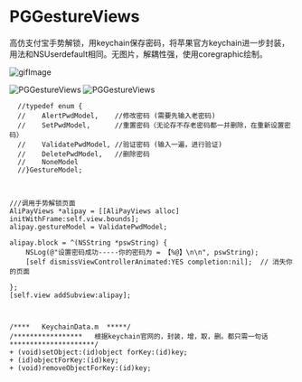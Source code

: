 # PGGestureViews
高仿支付宝手势解锁，用keychain保存密码，将苹果官方keychain进一步封装，用法和NSUserdefault相同。无图片，解耦性强，使用coregraphic绘制。

![gifImage](https://raw.githubusercontent.com/guoxianlongw/PGGestureViews/master/PGGPic.gif)


![PGGestureViews](https://raw.githubusercontent.com/guoxianlongw/PGGestureViews/master/1.png)
![PGGestureViews](https://raw.githubusercontent.com/guoxianlongw/PGGestureViews/master/2.png)


      //typedef enum {
      //    AlertPwdModel,    //修改密码 (需要先输入老密码)
      //    SetPwdModel,      //重置密码（无论存不存老密码都一并删除，在重新设置密码）
      //    ValidatePwdModel, //验证密码 (输入一遍，进行验证)
      //    DeletePwdModel,   //删除密码
      //    NoneModel
      //}GestureModel;



    ///调用手势解锁页面
    AliPayViews *alipay = [[AliPayViews alloc] initWithFrame:self.view.bounds];
    alipay.gestureModel = ValidatePwdModel;
    
    alipay.block = ^(NSString *pswString) {
        NSLog(@"设置密码成功-----你的密码为 = 【%@】\n\n", pswString);
        [self dismissViewControllerAnimated:YES completion:nil];  // 消失你的页面
        
    };
    [self.view addSubview:alipay];
    


    /****   KeychainData.m  *****/
    /*****************   根据keychain官网的，封装，增，取，删。都只需一句话  *********************/
    + (void)setObject:(id)object forKey:(id)key;
    + (id)objectForKey:(id)key;
    + (void)removeObjectForKey:(id)key;




